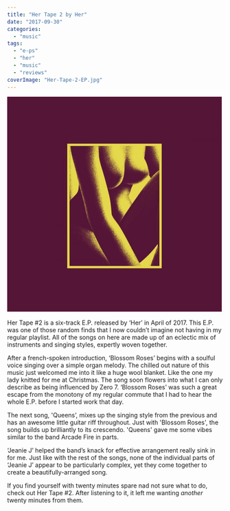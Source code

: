 ```yaml
---
title: "Her Tape 2 by Her"
date: "2017-09-30"
categories: 
  - "music"
tags: 
  - "e-ps"
  - "her"
  - "music"
  - "reviews"
coverImage: "Her-Tape-2-EP.jpg"
---
```


![](images/Her-Tape-2-EP.jpg)

Her Tape #2 is a six-track E.P. released by ‘Her’ in April of 2017. This E.P. was one of those random finds that I now couldn’t imagine not having in my regular playlist. All of the songs on here are made up of an eclectic mix of instruments and singing styles, expertly woven together.

After a french-spoken introduction, ‘Blossom Roses’ begins with a soulful voice singing over a simple organ melody. The chilled out nature of this music just welcomed me into it like a huge wool blanket. Like the one my lady knitted for me at Christmas. The song soon flowers into what I can only describe as being influenced by Zero 7. ‘Blossom Roses’ was such a great escape from the monotony of my regular commute that I had to hear the whole E.P. before I started work that day.

The next song, 'Queens’, mixes up the singing style from the previous and has an awesome little guitar riff throughout. Just with 'Blossom Roses', the song builds up brilliantly to its crescendo. 'Queens' gave me some vibes similar to the band Arcade Fire in parts.

‘Jeanie J’ helped the band’s knack for effective arrangement really sink in for me. Just like with the rest of the songs, none of the individual parts of ‘Jeanie J’ appear to be particularly complex, yet they come together to create a beautifully-arranged song.

If you find yourself with twenty minutes spare nad not sure what to do, check out Her Tape #2. After listening to it, it left me wanting _another_ twenty minutes from them.
